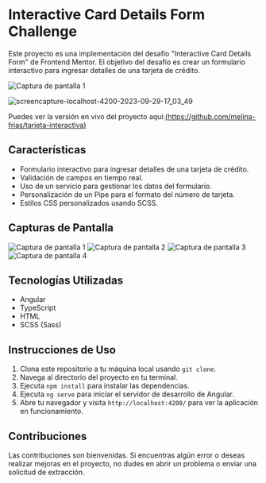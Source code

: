 # Interactive Card Details Form Challenge

Este proyecto es una implementación del desafío "Interactive Card Details Form" de Frontend Mentor. El objetivo del desafío es crear un formulario interactivo para ingresar detalles de una tarjeta de crédito.

![Captura de pantalla 1](https://github.com/melina-frias/tarjeta-interactiva/assets/119358836/27858263-7dba-4226-9fcc-79e16af31e60)

![screencapture-localhost-4200-2023-09-29-17_03_49](https://github.com/melina-frias/tarjeta-interactiva/assets/119358836/a1257aeb-5cdb-43a3-8f2c-0c223c435ede)



Puedes ver la versión en vivo del proyecto aquí:[(https://github.com/melina-frias/tarjeta-interactiva)](https://tarjeta-interactiva-snowy.vercel.app/)

## Características

- Formulario interactivo para ingresar detalles de una tarjeta de crédito.
- Validación de campos en tiempo real.
- Uso de un servicio para gestionar los datos del formulario.
- Personalización de un Pipe para el formato del número de tarjeta.
- Estilos CSS personalizados usando SCSS.

## Capturas de Pantalla
![Captura de pantalla 1](https://github.com/melina-frias/tarjeta-interactiva/assets/119358836/55316eba-c4d2-4fcf-bc67-31e6d1ca54e8)
![Captura de pantalla 2](https://github.com/melina-frias/tarjeta-interactiva/assets/119358836/349854b3-2883-4554-a31b-79193177261b)
![Captura de pantalla 3](https://github.com/melina-frias/tarjeta-interactiva/assets/119358836/4d5724c8-d206-4f86-a688-6ed27282b4ad)
![Captura de pantalla 4](https://github.com/melina-frias/tarjeta-interactiva/assets/119358836/6038623a-4db0-4d30-995c-bad333d65225)



## Tecnologías Utilizadas

- Angular
- TypeScript
- HTML
- SCSS (Sass)

## Instrucciones de Uso

1. Clona este repositorio a tu máquina local usando `git clone`.
2. Navega al directorio del proyecto en tu terminal.
3. Ejecuta `npm install` para instalar las dependencias.
4. Ejecuta `ng serve` para iniciar el servidor de desarrollo de Angular.
5. Abre tu navegador y visita `http://localhost:4200/` para ver la aplicación en funcionamiento.



## Contribuciones

Las contribuciones son bienvenidas. Si encuentras algún error o deseas realizar mejoras en el proyecto, no dudes en abrir un problema o enviar una solicitud de extracción.

